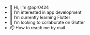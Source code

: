 - 👋 Hi, I’m @apr0424
- 👀 I’m interested in app development
- 🌱 I’m currently learning Flutter
- 💞️ I’m looking to collaborate on Glutter
- 📫 How to reach me by mail

<!---
apr0424/apr0424 is a ✨ special ✨ repository because its `README.md` (this file) appears on your GitHub profile.
You can click the Preview link to take a look at your changes.
--->
